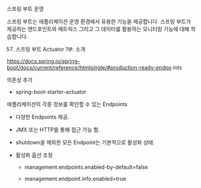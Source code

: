 스프링 부트 운영

스프링 부트는 애플리케이션 운영 환경에서 유용한 기능을 제공합니다. 스프링 부트가 제공하는 엔드포인트와 메트릭스 그리고 그 데이터를 활용하는 모니터링 기능에 대해 학습합니다.

57. 스프링 부트 Actuator 1부: 소개

https://docs.spring.io/spring-boot/docs/current/reference/htmlsingle/#production-ready-endpo
ints

의존성 추가

- spring-boot-starter-actuator

애플리케이션의 각종 정보를 확인할 수 있는 Endpoints

- 다양한 Endpoints 제공.

- JMX 또는 HTTP를 통해 접근 가능 함.

- shutdown을 제외한 모든 Endpoint는 기본적으로 활성화 상태.


- 활성화 옵션 조정

	- management.endpoints.enabled-by-default=false

	- management.endpoint.info.enabled=true